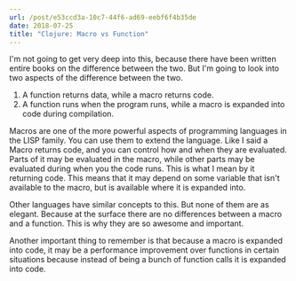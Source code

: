 ```yaml
---
url: /post/e53ccd3a-10c7-44f6-ad69-eebf6f4b35de
date: 2018-07-25
title: "Clojure: Macro vs Function"
---
```


I'm not going to get very deep into this, because there have been written entire books on the difference between the two. But I'm going to look into two aspects of the difference between the two.

1. A function returns data, while a macro returns code. 
2. A function runs when the program runs, while a macro is expanded into code during compilation. 

Macros are one of the more powerful aspects of programming languages in the LISP family. You can use them to extend the language. Like I said a Macro returns code, and you can control how and when they are evaluated. Parts of it may be evaluated in the macro, while other parts may be evaluated during when you the code runs. This is what I mean by it returning code. This means that it may depend on some variable that isn't available to the macro, but is available where it is expanded into. 

Other languages have similar concepts to this. But none of them are as elegant. Because at the surface there are no differences between a macro and a function. This is why they are so awesome and important. 

Another important thing to remember is that because a macro is expanded into code, it may be a performance improvement over functions in certain situations because instead of being a bunch of function calls it is expanded into code. 